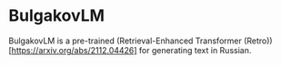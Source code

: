 # BulgakovLM
BulgakovLM is a pre-trained (Retrieval-Enhanced Transformer (Retro))[https://arxiv.org/abs/2112.04426] for generating text in Russian.